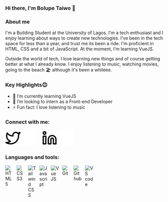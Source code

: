 ### Hi there, I'm Bolupe Taiwo 👋

### About me
I'm a Building Student at the University of Lagos.
I'm a tech enthusiast and I enjoy learning about ways to create new technologies. I've been in the tech space for less than a year, and trust me its been a ride.
I'm proficient in HTML, CSS and a bit of JavaScript. At the moment, I’m learning VueJS.

Outside the world of tech, I love learning new things and of course getting better at what I already know. I enjoy listening to music, watching movies, going to the beach 🏖 although it's been a whileee. 

### Key Highlights😊
- 🌱 I’m currently learning VueJS
- 👯 I’m looking to intern as a Front-end Developer 
- ⚡ Fun fact: I love listening to music

### Connect with me:
[![website](/icons/twitter-light.svg)](https://twitter.com/bolupeee_#gh-light-mode-only)
[![website](/icons/twitter-dark.svg)](https://twitter.com/bolupeee_#gh-dark-mode-only)
&nbsp;&nbsp;
[![website](/icons/linkedin-light.svg)](https://www.linkedin.com/in/bolupe-taiwo-22853a1b0/#gh-light-mode-only)
[![website](/icons/linkedin-dark.svg)](https://www.linkedin.com/in/bolupe-taiwo-22853a1b0/#gh-dark-mode-only)
&nbsp;&nbsp;

### Languages and tools:
<img align="left" alt="HTML5" width="26px" style="padding-right:10px;" src="https://cdn.jsdelivr.net/gh/devicons/devicon/icons/html5/html5-plain-wordmark.svg" /> 
<img align="left" alt="CSS3" width="26px" style="padding-right:10px;" src="https://cdn.jsdelivr.net/gh/devicons/devicon/icons/css3/css3-plain-wordmark.svg" /> 
<img align="left" alt="Tailwind CSS" width="26px" style="padding-right:10px;" src="https://cdn.jsdelivr.net/gh/devicons/devicon/icons/tailwindcss/tailwindcss-plain.svg" /> 
<img align="left" alt="Javascript" width="26px" style="padding-right:10px;" src="https://cdn.jsdelivr.net/gh/devicons/devicon/icons/javascript/javascript-plain.svg" /> 
<img align="left" alt="Vue JS" width="26px" style="padding-right:10px;" src="https://cdn.jsdelivr.net/gh/devicons/devicon/icons/vuejs/vuejs-original.svg" /> 
<img align="left" alt="Git" width="26px" style="padding-right:10px;" src="https://cdn.jsdelivr.net/gh/devicons/devicon/icons/git/git-plain-wordmark.svg" /> 
<img align="left" alt="Github" width="26px" style="padding-right:10px;" src="https://cdn.jsdelivr.net/gh/devicons/devicon/icons/github/github-original-wordmark.svg" /> 
<img align="left" alt="VS code" width="26px" style="padding-right:10px;" src="https://cdn.jsdelivr.net/gh/devicons/devicon/icons/vscode/vscode-original-wordmark.svg" />  


<!--
**Bolupe/Bolupe** is a ✨ _special_ ✨ repository because its `README.md` (this file) appears on your GitHub profile.

Here are some ideas to get you started:

- 🔭 I’m currently working on ...
- 🌱 I’m currently learning ...
- 👯 I’m looking to collaborate on ...
- 🤔 I’m looking for help with ...
- 💬 Ask me about ...
- 📫 How to reach me: ...
- 😄 Pronouns: ...
- ⚡ Fun fact: ...
-->
